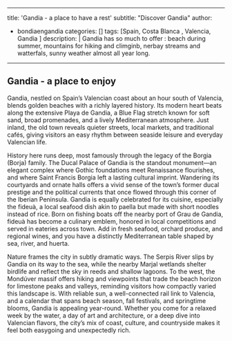 ---
title: 'Gandia - a place to have a rest'
subtitle: "Discover Gandia"
author:
  - bondiaengandia 
categories: []
tags: [Spain, Costa Blanca , Valencia, Gandia ]
description: |
  Gandia has so much to offer : beach during summer, mountains for hiking and climginb, nerbay streams and watterfals, sunny weather almost all year long.  
  ---
## Gandia - a place to enjoy

Gandia, nestled on Spain’s Valencian coast about an hour south of Valencia, blends golden beaches with a richly layered history. Its modern heart beats along the extensive Playa de Gandia, a Blue Flag stretch known for soft sand, broad promenades, and a lively Mediterranean atmosphere. Just inland, the old town reveals quieter streets, local markets, and traditional cafés, giving visitors an easy rhythm between seaside leisure and everyday Valencian life.

History here runs deep, most famously through the legacy of the Borgia (Borja) family. The Ducal Palace of Gandia is the standout monument—an elegant complex where Gothic foundations meet Renaissance flourishes, and where Saint Francis Borgia left a lasting cultural imprint. Wandering its courtyards and ornate halls offers a vivid sense of the town’s former ducal prestige and the political currents that once flowed through this corner of the Iberian Peninsula.
Gandia is equally celebrated for its cuisine, especially the fideuà, a local seafood dish akin to paella but made with short noodles instead of rice. Born on fishing boats off the nearby port of Grau de Gandia, fideuà has become a culinary emblem, honored in local competitions and served in eateries across town. Add in fresh seafood, orchard produce, and regional wines, and you have a distinctly Mediterranean table shaped by sea, river, and huerta.

Nature frames the city in subtly dramatic ways. The Serpis River slips by Gandia on its way to the sea, while the nearby Marjal wetlands shelter birdlife and reflect the sky in reeds and shallow lagoons. To the west, the Mondúver massif offers hiking and viewpoints that trade the beach horizon for limestone peaks and valleys, reminding visitors how compactly varied this landscape is.
With reliable sun, a well-connected rail link to Valencia, and a calendar that spans beach season, fall festivals, and springtime blooms, Gandia is appealing year-round. Whether you come for a relaxed week by the water, a day of art and architecture, or a deep dive into Valencian flavors, the city’s mix of coast, culture, and countryside makes it feel both easygoing and unexpectedly rich.
